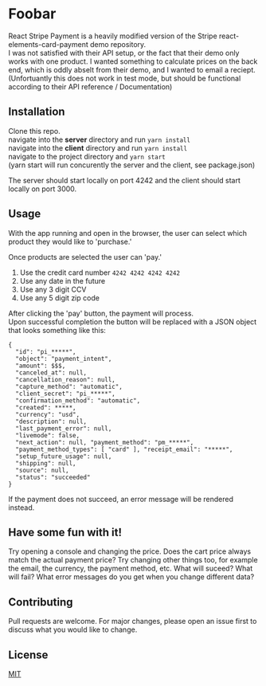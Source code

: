 # Foobar
React Stripe Payment is a heavily modified version of the Stripe react-elements-card-payment demo repository.  
I was not satisfied with their API setup, or the fact that their demo only works with one product. I wanted something to calculate prices on the back end, which is oddly abselt from their demo, and I wanted to email a reciept. (Unfortuantly this does not work in test mode, but should be functional according to their API reference / Documentation)

## Installation

Clone this repo.  
navigate into the **server** directory and run `yarn install`  
navigate into the **client** directory and run `yarn install`  
navigate to the project directory and `yarn start`  
(yarn start will run concurently the server and the client, see package.json)  

The server should start locally on port 4242 and the client should start locally on port 3000.  

## Usage

With the app running and open in the browser, the user can select which product
they would like to 'purchase.'  

Once products are selected the user can 'pay.'
1. Use the credit card number `4242 4242 4242 4242`
2. Use any date in the future
3. Use any 3 digit CCV
4. Use any 5 digit zip code

After clicking the 'pay' button, the payment will process.  
Upon successful completion the button will be replaced with a JSON object that looks something like this:  

```
{ 
  "id": "pi_*****", 
  "object": "payment_intent", 
  "amount": $$$, 
  "canceled_at": null, 
  "cancellation_reason": null, 
  "capture_method": "automatic", 
  "client_secret": "pi_*****", 
  "confirmation_method": "automatic", 
  "created": *****, 
  "currency": "usd", 
  "description": null, 
  "last_payment_error": null, 
  "livemode": false, 
  "next_action": null, "payment_method": "pm_*****", 
  "payment_method_types": [ "card" ], "receipt_email": "*****",
  "setup_future_usage": null,
  "shipping": null,
  "source": null, 
  "status": "succeeded" 
}
```

If the payment does not succeed, an error message will be rendered instead.

## Have some fun with it!

Try opening a console and changing the price. Does the cart price always match the actual payment price? Try changing other things too, for example the email, the currency, the payment method, etc. What will suceed? What will fail? What error messages do you get when you change different data?

## Contributing
Pull requests are welcome. For major changes, please open an issue first to discuss what you would like to change.

## License
[MIT](https://choosealicense.com/licenses/mit/)